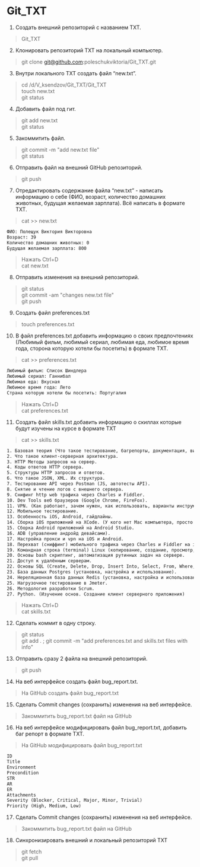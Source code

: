 # Git_TXT

1. Создать внешний репозиторий c названием TXT.  
>Git_TXT

2. Клонировать репозиторий TXT на локальный компьютер.  
>git clone git@github.com:poleschukviktoria/Git_TXT.git

3. Внутри локального TXT создать файл “new.txt”.  
>cd /d/V_ksendzov/Git_TXT/Git_TXT  
>touch new.txt  
>git status          

4. Добавить файл под гит.  
>git add new.txt  
>git status            

5. Закоммитить файл.  
>git commit -m "add new.txt file"  
>git status

6. Отправить файл на внешний GitHub репозиторий.  
>git push  

7. Отредактировать содержание файла “new.txt” - написать информацию о себе (ФИО, возраст, количество домашних животных, будущая желаемая зарплата). Всё написать в формате TXT.  
>cat >> new.txt  
```html
ФИО: Полещук Виктория Викторовна
Возраст: 39
Количество домашних животных: 0                    
Будущая желаемая зарплата: 800
```
>Нажать Ctrl+D  
>cat new.txt  

8. Отправить изменения на внешний репозиторий.  
>git status    
>git commit -am "changes new.txt file"  
>git push   

9. Создать файл preferences.txt  
>touch preferences.txt  

10. В файл preferences.txt добавить информацию о своих предпочтениях (Любимый фильм, любимый сериал, любимая еда, любимое время года, сторона которую хотели бы посетить) в формате TXT.  
>cat >> preferences.txt  
```html
Любимый фильм: Список Шиндлера       
Любимый сериал: Ганнибал
Любимая еда: Вкусная
Любимое время года: Лето
Страна которую хотели бы посетить: Португалия
```
>Нажать Ctrl+D  
>cat preferences.txt   

11. Создать файл skills.txt добавить информацию о скиллах которые будут изучены на курсе в формате TXT  
>cat >> skills.txt
```html
1. Базовая теория (Что такое тестирование, багрепорты, документация, виды, методы, направления тестирования и т.п.) SDLC, STLC.
2. Что такое клиент-серверная архитектура.
3. HTTP Методы запросов на сервер.
4. Коды ответов HTTP сервера.
5. Структуры HTTP запросов и ответов.
6. Что такое JSON, XML. Их структура.
7. Тестирование API через Postman (JS, автотесты API).
8. Снятие и чтение логов c внешнего сервера.
9. Снифинг http web трафика через Charles и Fiddler.
10. Dev Tools веб браузеров (Google Chrome, FireFox).
11. VPN. (Как работает, зачем нужен, как использовать, варианты инструментов)
12. Мобильное тестирование.
13. Особенность iOS, Android, гайдлайны.
14. Сборка iOS приложений на XCode. (У кого нет Mac компьютера, просто посмотрят)
15. Сборка Android приложений на Android Studio.
16. ADB (управление андройд девайсами).
17. Настройка прокси и vpn на iOS и Android.
18. Перехват (сниффинг) мобильного трафика через Charles и Fiddler на iOS и Android.
19. Командная строка (terminal) Linux (копирование, создание, просмотр, перемещение файлов на серверах без графического интерфейса)
20. Основы bash скриптинг, автоматизация рутинных задач на сервере.
21. Доступ к удалённым серверам.
22. Основы SQL (Create, Delete, Drop, Insert Into, Select, From, Where, Join).
23. База данных Postgres (установка, настройка и использование).
24. Нереляционная база данных Redis (установка, настройка и использование).
25. Нагрузочное тестирование в Jmeter.
26. Методология разработки Scrum.
27. Python. (Изучение основ. Создание клиент серверного приложения)
```
>Нажать Ctrl+D  
>cat skills.txt  

12. Сделать коммит в одну строку.  
>git status   
>git add . ; git commit -m "add preferences.txt and skills.txt files with info"  

13. Отправить сразу 2 файла на внешний репозиторий.  
>git push

14. На веб интерфейсе создать файл bug_report.txt.  
>На GitHub создать файл bug_report.txt

15. Сделать Commit changes (сохранить) изменения на веб интерфейсе.  
>Закоммитить bug_report.txt файл на GitHub

16. На веб интерфейсе модифицировать файл bug_report.txt, добавить баг репорт в формате TXT.  
>На GitHub модифицировать файл bug_report.txt
```html
ID
Title
Environment
Precondition
STR	
AR
ER	
Attachments
Severity (Blocker, Critical, Major, Minor, Trivial)
Priority (High, Medium, Low)
```

17. Сделать Commit changes (сохранить) изменения на веб интерфейсе.  
>Закоммитить bug_report.txt файл на GitHub  

18. Синхронизировать внешний и локальный репозиторий TXT  
>git fetch  
>git pull  
